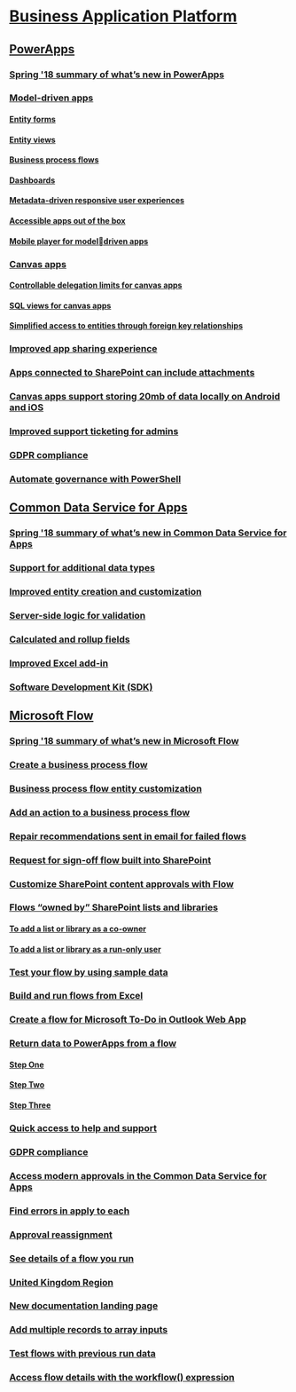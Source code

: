# [Business Application Platform](index.md)
## [PowerApps](powerapps/index.md)
### [Spring '18 summary of what’s new in PowerApps](powerapps/spring-18-summary-of-what-s-new-in-powerapps.md)
### [Model-driven apps](powerapps/model-driven-apps/index.md)
#### [Entity forms](powerapps/model-driven-apps/entity-forms.md)
#### [Entity views](powerapps/model-driven-apps/entity-views.md)
#### [Business process flows](powerapps/model-driven-apps/business-process-flows.md)
#### [Dashboards](powerapps/model-driven-apps/dashboards.md)
#### [Metadata-driven responsive user experiences](powerapps/model-driven-apps/metadata-driven-responsive-user-experiences.md)
#### [Accessible apps out of the box](powerapps/model-driven-apps/accessible-apps-out-of-the-box.md)
#### [Mobile player for modeldriven apps](powerapps/model-driven-apps/mobile-player-for-model-driven-apps.md)
### [Canvas apps](powerapps/canvas-apps/index.md)
#### [Controllable delegation limits for canvas apps](powerapps/canvas-apps/controllable-delegation-limits-for-canvas-apps.md)
#### [SQL views for canvas apps](powerapps/canvas-apps/sql-views-for-canvas-apps.md)
#### [Simplified access to entities through foreign key relationships](powerapps/canvas-apps/simplified-access-to-entities-through-foreign-key-relationships.md)
### [Improved app sharing experience](powerapps/improved-app-sharing-experience.md)
### [Apps connected to SharePoint can include attachments](powerapps/apps-connected-to-sharepoint-can-include-attachments.md)
### [Canvas apps support storing 20mb of data locally on Android and iOS](powerapps/canvas-apps-support-storing-20mb-of-data-locally-on-android-and-ios.md)
### [Improved support ticketing for admins](powerapps/improved-support-ticketing-for-admins.md)
### [GDPR compliance](powerapps/gdpr-compliance.md)
### [Automate governance with PowerShell](powerapps/automate-governance-with-powershell.md)
## [Common Data Service for Apps](common-data-service-for-apps/index.md)
### [Spring '18 summary of what’s new in Common Data Service for Apps](common-data-service-for-apps/spring-18-summary-of-what-s-new-in-common-data-service-for-apps.md)
### [Support for additional data types](common-data-service-for-apps/support-for-additional-data-types.md)
### [Improved entity creation and customization](common-data-service-for-apps/improved-entity-creation-and-customization.md)
### [Server-side logic for validation](common-data-service-for-apps/server-side-logic-for-validation.md)
### [Calculated and rollup fields](common-data-service-for-apps/calculated-and-rollup-fields.md)
### [Improved Excel add-in](common-data-service-for-apps/improved-excel-add-in.md)
### [Software Development Kit (SDK)](common-data-service-for-apps/software-development-kit-sdk.md)
## [Microsoft Flow](microsoft-flow/index.md)
### [Spring '18 summary of what’s new in Microsoft Flow](microsoft-flow/spring-18-summary-of-what-s-new-in-microsoft-flow.md)
### [Create a business process flow](microsoft-flow/create-a-business-process-flow.md)
### [Business process flow entity customization](microsoft-flow/business-process-flow-entity-customization.md)
### [Add an action to a business process flow](microsoft-flow/add-an-action-to-a-business-process-flow.md)
### [Repair recommendations sent in email for failed flows](microsoft-flow/repair-recommendations-sent-in-email-for-failed-flows.md)
### [Request for sign-off flow built into SharePoint](microsoft-flow/request-for-sign-off-flow-built-into-sharepoint.md)
### [Customize SharePoint content approvals with Flow](microsoft-flow/customize-sharepoint-content-approvals-with-flow.md)
### [Flows “owned by” SharePoint lists and libraries](microsoft-flow/flows-owned-by-sharepoint-lists-and-libraries/index.md)
#### [To add a list or library as a co-owner](microsoft-flow/flows-owned-by-sharepoint-lists-and-libraries/to-add-a-list-or-library-as-a-co-owner.md)
#### [To add a list or library as a run-only user](microsoft-flow/flows-owned-by-sharepoint-lists-and-libraries/to-add-a-list-or-library-as-a-run-only-user.md)
### [Test your flow by using sample data](microsoft-flow/test-your-flow-by-using-sample-data.md)
### [Build and run flows from Excel](microsoft-flow/build-and-run-flows-from-excel.md)
### [Create a flow for Microsoft To-Do in Outlook Web App](microsoft-flow/create-a-flow-for-microsoft-to-do-in-outlook-web-app.md)
### [Return data to PowerApps from a flow](microsoft-flow/return-data-to-powerapps-from-a-flow/index.md)
#### [Step One](microsoft-flow/return-data-to-powerapps-from-a-flow/step-one.md)
#### [Step Two](microsoft-flow/return-data-to-powerapps-from-a-flow/step-two.md)
#### [Step Three](microsoft-flow/return-data-to-powerapps-from-a-flow/step-three.md)
### [Quick access to help and support](microsoft-flow/quick-access-to-help-and-support.md)
### [GDPR compliance](microsoft-flow/gdpr-compliance.md)
### [Access modern approvals in the Common Data Service for Apps](microsoft-flow/access-modern-approvals-in-the-common-data-service-for-apps.md)
### [Find errors in apply to each](microsoft-flow/find-errors-in-apply-to-each.md)
### [Approval reassignment](microsoft-flow/approval-reassignment.md)
### [See details of a flow you run](microsoft-flow/see-details-of-a-flow-you-run.md)
### [United Kingdom Region](microsoft-flow/united-kingdom-region.md)
### [New documentation landing page](microsoft-flow/new-documentation-landing-page.md)
### [Add multiple records to array inputs](microsoft-flow/add-multiple-records-to-array-inputs.md)
### [Test flows with previous run data](microsoft-flow/test-flows-with-previous-run-data.md)
### [Access flow details with the workflow() expression](microsoft-flow/access-flow-details-with-the-workflow-expression.md)
